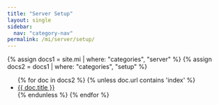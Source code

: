 ```yaml
---
title: "Server Setup"
layout: single
sidebar:
  nav: "category-nav"
permalink: /mi/server/setup/
---
```


{% assign docs1 = site.mi | where: "categories", "server" %}
{% assign docs2 = docs1 | where: "categories", "setup" %}

<ul>
  {% for doc in docs2 %}
    {% unless doc.url contains 'index' %}
      <li><a href="{{ doc.url }}">{{ doc.title }}</a></li>
    {% endunless %}
  {% endfor %}
</ul>
